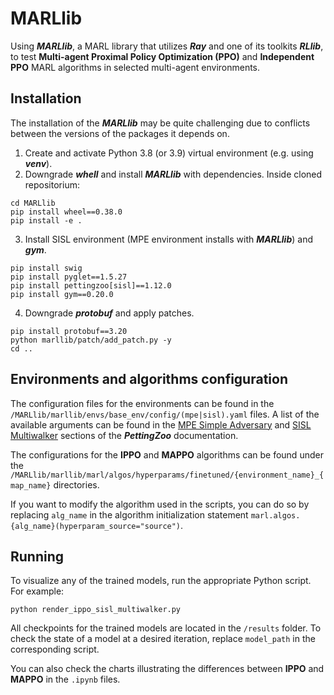 # MARLlib
Using ***MARLlib***, a MARL library that utilizes ***Ray*** and one of its toolkits ***RLlib***, to test **Multi-agent Proximal Policy Optimization (PPO)** and **Independent PPO** MARL algorithms in selected multi-agent environments.

## Installation
The installation of the ***MARLlib*** may be quite challenging due to conflicts between the versions of the packages it depends on.
1. Create and activate Python 3.8 (or 3.9) virtual environment (e.g. using ***venv***).
2. Downgrade ***whell*** and install ***MARLlib*** with dependencies. Inside cloned repositorium:
```
cd MARLlib
pip install wheel==0.38.0
pip install -e .
```
3. Install SISL environment (MPE environment installs with ***MARLlib***) and ***gym***.
```
pip install swig
pip install pyglet==1.5.27
pip install pettingzoo[sisl]==1.12.0
pip install gym==0.20.0
```
4. Downgrade ***protobuf*** and apply patches.
```
pip install protobuf==3.20
python marllib/patch/add_patch.py -y
cd ..
```

## Environments and algorithms configuration
The configuration files for the environments can be found in the `/MARLlib/marllib/envs/base_env/config/(mpe|sisl).yaml` files. A list of the available arguments can be found in the [MPE Simple Adversary](https://pettingzoo.farama.org/environments/mpe/simple_adversary/) and [SISL Multiwalker](https://pettingzoo.farama.org/environments/sisl/multiwalker/) sections of the ***PettingZoo*** documentation.

The configurations for the **IPPO** and **MAPPO** algorithms can be found under the `/MARLlib/marllib/marl/algos/hyperparams/finetuned/{environment_name}_{map_name}` directories.

If you want to modify the algorithm used in the scripts, you can do so by replacing `alg_name` in the algorithm initialization statement `marl.algos.{alg_name}(hyperparam_source="source")`.

## Running
To visualize any of the trained models, run the appropriate Python script. For example:
```
python render_ippo_sisl_multiwalker.py
```
All checkpoints for the trained models are located in the `/results` folder. To check the state of a model at a desired iteration, replace `model_path` in the corresponding script.

You can also check the charts illustrating the differences between **IPPO** and **MAPPO** in the `.ipynb` files.